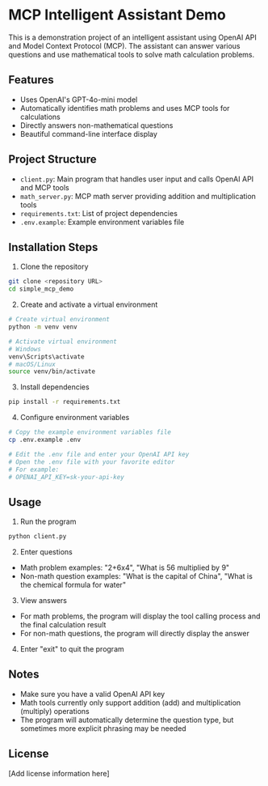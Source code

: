 # MCP Intelligent Assistant Demo

This is a demonstration project of an intelligent assistant using OpenAI API and Model Context Protocol (MCP). The assistant can answer various questions and use mathematical tools to solve math calculation problems.

## Features

- Uses OpenAI's GPT-4o-mini model
- Automatically identifies math problems and uses MCP tools for calculations
- Directly answers non-mathematical questions
- Beautiful command-line interface display

## Project Structure

- `client.py`: Main program that handles user input and calls OpenAI API and MCP tools
- `math_server.py`: MCP math server providing addition and multiplication tools
- `requirements.txt`: List of project dependencies
- `.env.example`: Example environment variables file

## Installation Steps

1. Clone the repository

```bash
git clone <repository URL>
cd simple_mcp_demo
```

2. Create and activate a virtual environment

```bash
# Create virtual environment
python -m venv venv

# Activate virtual environment
# Windows
venv\Scripts\activate
# macOS/Linux
source venv/bin/activate
```

3. Install dependencies

```bash
pip install -r requirements.txt
```

4. Configure environment variables

```bash
# Copy the example environment variables file
cp .env.example .env

# Edit the .env file and enter your OpenAI API key
# Open the .env file with your favorite editor
# For example:
# OPENAI_API_KEY=sk-your-api-key
```

## Usage

1. Run the program

```bash
python client.py
```

2. Enter questions

- Math problem examples: "2+6x4", "What is 56 multiplied by 9"
- Non-math question examples: "What is the capital of China", "What is the chemical formula for water"

3. View answers

- For math problems, the program will display the tool calling process and the final calculation result
- For non-math questions, the program will directly display the answer

4. Enter "exit" to quit the program

## Notes

- Make sure you have a valid OpenAI API key
- Math tools currently only support addition (add) and multiplication (multiply) operations
- The program will automatically determine the question type, but sometimes more explicit phrasing may be needed

## License

[Add license information here]
